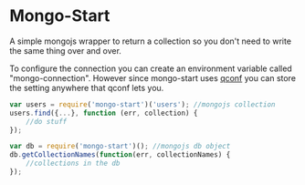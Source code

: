 Mongo-Start
=========

A simple mongojs wrapper to return a collection so you don't need to write the same thing over and over.

To configure the connection you can create an environment variable called "mongo-connection". However since mongo-start uses [qconf](https://www.npmjs.org/package/qconf) you can store the setting anywhere that qconf lets you.

```javascript
var users = require('mongo-start')('users'); //mongojs collection
users.find({...}, function (err, collection) {
    //do stuff
});
```

```javascript
var db = require('mongo-start')(); //mongojs db object
db.getCollectionNames(function(err, collectionNames) {
	//collections in the db
});
```